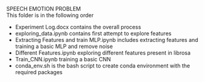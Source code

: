 SPEECH EMOTION PROBLEM  
This folder is in the following order
- Experiment Log.docx contains the overall process
- exploring_data.ipynb contains first attempt to explore features
- Extracting Features and train MLP.ipynb includes extracting features and training a basic MLP and remove noise
- Different Features.ipynb exploring different features present in librosa
- Train_CNN.ipynb training a basic CNN
- conda_env.sh is the bash script to create conda environment with the required packages
